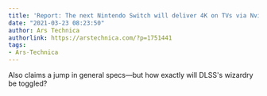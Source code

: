 ```yaml
---
title: 'Report: The next Nintendo Switch will deliver 4K on TVs via Nvidia’s DLSS'
date: "2021-03-23 08:23:50"
author: Ars Technica
authorlink: https://arstechnica.com/?p=1751441
tags:
- Ars-Technica
---
```

Also claims a jump in general specs—but how exactly will DLSS's wizardry be toggled?